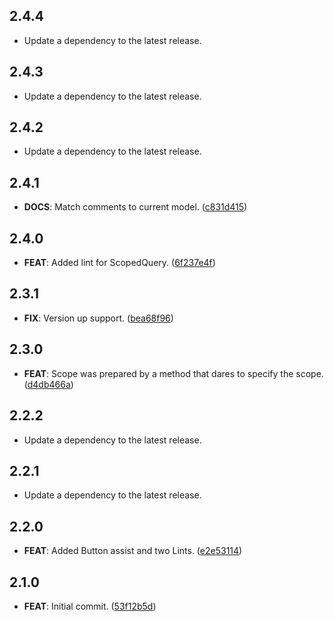 ## 2.4.4

 - Update a dependency to the latest release.

## 2.4.3

 - Update a dependency to the latest release.

## 2.4.2

 - Update a dependency to the latest release.

## 2.4.1

 - **DOCS**: Match comments to current model. ([c831d415](https://github.com/mathrunet/flutter_masamune/commit/c831d415105b80766c767b796b5b8641f69c66e3))

## 2.4.0

 - **FEAT**: Added lint for ScopedQuery. ([6f237e4f](https://github.com/mathrunet/flutter_masamune/commit/6f237e4facd0d7617300c31576dc8eddb1e1396d))

## 2.3.1

 - **FIX**: Version up support. ([bea68f96](https://github.com/mathrunet/flutter_masamune/commit/bea68f963c42c99b7bb804f4aa8d7f2d4cc577e9))

## 2.3.0

 - **FEAT**: Scope was prepared by a method that dares to specify the scope. ([d4db466a](https://github.com/mathrunet/flutter_masamune/commit/d4db466a2631ad1ae84c098d0d40f0241d4e4728))

## 2.2.2

 - Update a dependency to the latest release.

## 2.2.1

 - Update a dependency to the latest release.

## 2.2.0

 - **FEAT**: Added Button assist and two Lints. ([e2e53114](https://github.com/mathrunet/flutter_masamune/commit/e2e531146009fa6069b14de8c0a2709735507597))

## 2.1.0

 - **FEAT**: Initial commit. ([53f12b5d](https://github.com/mathrunet/flutter_masamune/commit/53f12b5d069add251493efefe92a0822aaee5927))

